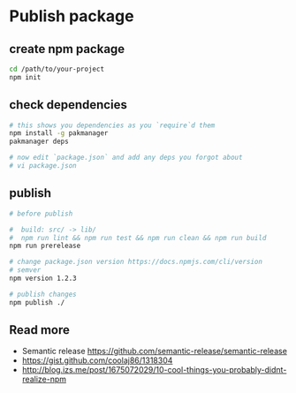 # Publish package

## create npm package
```sh
cd /path/to/your-project
npm init
```

## check dependencies
```sh
# this shows you dependencies as you `require`d them
npm install -g pakmanager
pakmanager deps

# now edit `package.json` and add any deps you forgot about
# vi package.json
```

## publish
```sh
# before publish

#  build: src/ -> lib/
#  npm run lint && npm run test && npm run clean && npm run build
npm run prerelease

# change package.json version https://docs.npmjs.com/cli/version
# semver
npm version 1.2.3

# publish changes
npm publish ./
```

## Read more
- Semantic release https://github.com/semantic-release/semantic-release
- https://gist.github.com/coolaj86/1318304
- http://blog.izs.me/post/1675072029/10-cool-things-you-probably-didnt-realize-npm
